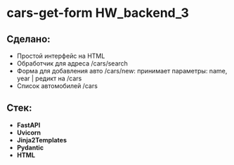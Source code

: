 # cars-get-form HW_backend_3


## Сделано:
- Простой интерфейс на HTML
- Обработчик для адреса /cars/search
- Форма для добавления авто /cars/new: принимает параметры: name, year | редикт на /cars
- Список автомобилей /cars

## Стек:
- **FastAPI**
- **Uvicorn** 
- **Jinja2Templates** 
- **Pydantic** 
- **HTML**
